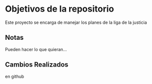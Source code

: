 # Objetivos de la repositorio

Este proyecto se encarga de manejar los planes de la liga de la justicia


## Notas
Pueden hacer lo que quieran...

## Cambios Realizados
en github
